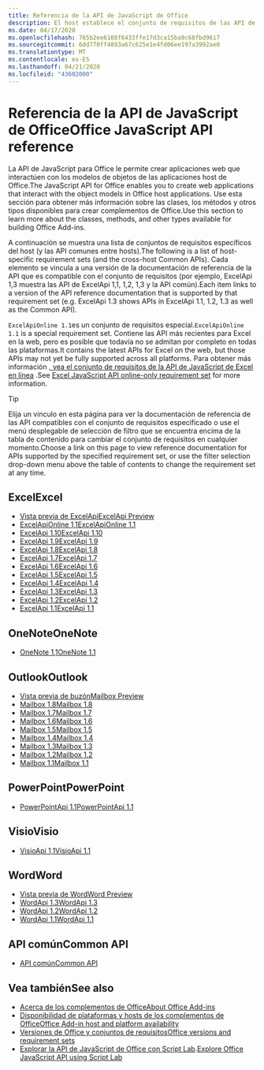 ```yaml
---
title: Referencia de la API de JavaScript de Office
description: El host establece el conjunto de requisitos de las API de JavaScript de Office.
ms.date: 04/17/2020
ms.openlocfilehash: 765b2ee6108f6433ffe17d3ca15ba9c68fbd9617
ms.sourcegitcommit: 6dd770ff4893a67c625e1e4fd06ee197a3992ae0
ms.translationtype: MT
ms.contentlocale: es-ES
ms.lasthandoff: 04/21/2020
ms.locfileid: "43602000"
---
```

# <a name="office-javascript-api-reference"></a><span data-ttu-id="60c88-103">Referencia de la API de JavaScript de Office</span><span class="sxs-lookup"><span data-stu-id="60c88-103">Office JavaScript API reference</span></span>

<span data-ttu-id="60c88-104">La API de JavaScript para Office le permite crear aplicaciones web que interactúen con los modelos de objetos de las aplicaciones host de Office.</span><span class="sxs-lookup"><span data-stu-id="60c88-104">The JavaScript API for Office enables you to create web applications that interact with the object models in Office host applications.</span></span> <span data-ttu-id="60c88-105">Use esta sección para obtener más información sobre las clases, los métodos y otros tipos disponibles para crear complementos de Office.</span><span class="sxs-lookup"><span data-stu-id="60c88-105">Use this section to learn more about the classes, methods, and other types available for building Office Add-ins.</span></span>

<span data-ttu-id="60c88-106">A continuación se muestra una lista de conjuntos de requisitos específicos del host (y las API comunes entre hosts).</span><span class="sxs-lookup"><span data-stu-id="60c88-106">The following is a list of host-specific requirement sets (and the cross-host Common APIs).</span></span> <span data-ttu-id="60c88-107">Cada elemento se vincula a una versión de la documentación de referencia de la API que es compatible con el conjunto de requisitos (por ejemplo, ExcelApi 1,3 muestra las API de ExcelApi 1,1, 1,2, 1,3 y la API común).</span><span class="sxs-lookup"><span data-stu-id="60c88-107">Each item links to a version of the API reference documentation that is supported by that requirement set (e.g. ExcelApi 1.3 shows APIs in ExcelApi 1.1, 1.2, 1.3 as well as the Common API).</span></span>

<span data-ttu-id="60c88-108">`ExcelApiOnline 1.1`es un conjunto de requisitos especial.</span><span class="sxs-lookup"><span data-stu-id="60c88-108">`ExcelApiOnline 1.1` is a special requirement set.</span></span> <span data-ttu-id="60c88-109">Contiene las API más recientes para Excel en la web, pero es posible que todavía no se admitan por completo en todas las plataformas.</span><span class="sxs-lookup"><span data-stu-id="60c88-109">It contains the latest APIs for Excel on the web, but those APIs may not yet be fully supported across all platforms.</span></span> <span data-ttu-id="60c88-110">Para obtener más información [, vea el conjunto de requisitos de la API de JavaScript de Excel en línea](/office/dev/add-ins/reference/requirement-sets/excel-api-online-requirement-set) .</span><span class="sxs-lookup"><span data-stu-id="60c88-110">See [Excel JavaScript API online-only requirement set](/office/dev/add-ins/reference/requirement-sets/excel-api-online-requirement-set) for more information.</span></span>

> [!TIP]
> <span data-ttu-id="60c88-111">Elija un vínculo en esta página para ver la documentación de referencia de las API compatibles con el conjunto de requisitos especificado o use el menú desplegable de selección de filtro que se encuentra encima de la tabla de contenido para cambiar el conjunto de requisitos en cualquier momento.</span><span class="sxs-lookup"><span data-stu-id="60c88-111">Choose a link on this page to view reference documentation for APIs supported by the specified requirement set, or use the filter selection drop-down menu above the table of contents to change the requirement set at any time.</span></span>

## <a name="excel"></a><span data-ttu-id="60c88-112">Excel</span><span class="sxs-lookup"><span data-stu-id="60c88-112">Excel</span></span>

- [<span data-ttu-id="60c88-113">Vista previa de ExcelApi</span><span class="sxs-lookup"><span data-stu-id="60c88-113">ExcelApi Preview</span></span>](/javascript/api/excel?view=excel-js-preview)
- [<span data-ttu-id="60c88-114">ExcelApiOnline 1,1</span><span class="sxs-lookup"><span data-stu-id="60c88-114">ExcelApiOnline 1.1</span></span>](/javascript/api/excel?view=excel-js-online)
- [<span data-ttu-id="60c88-115">ExcelApi 1.10</span><span class="sxs-lookup"><span data-stu-id="60c88-115">ExcelApi 1.10</span></span>](/javascript/api/excel?view=excel-js-1.10)
- [<span data-ttu-id="60c88-116">ExcelApi 1.9</span><span class="sxs-lookup"><span data-stu-id="60c88-116">ExcelApi 1.9</span></span>](/javascript/api/excel?view=excel-js-1.9)
- [<span data-ttu-id="60c88-117">ExcelApi 1.8</span><span class="sxs-lookup"><span data-stu-id="60c88-117">ExcelApi 1.8</span></span>](/javascript/api/excel?view=excel-js-1.8)
- [<span data-ttu-id="60c88-118">ExcelApi 1.7</span><span class="sxs-lookup"><span data-stu-id="60c88-118">ExcelApi 1.7</span></span>](/javascript/api/excel?view=excel-js-1.7)
- [<span data-ttu-id="60c88-119">ExcelApi 1.6</span><span class="sxs-lookup"><span data-stu-id="60c88-119">ExcelApi 1.6</span></span>](/javascript/api/excel?view=excel-js-1.6)
- [<span data-ttu-id="60c88-120">ExcelApi 1.5</span><span class="sxs-lookup"><span data-stu-id="60c88-120">ExcelApi 1.5</span></span>](/javascript/api/excel?view=excel-js-1.5)
- [<span data-ttu-id="60c88-121">ExcelApi 1.4</span><span class="sxs-lookup"><span data-stu-id="60c88-121">ExcelApi 1.4</span></span>](/javascript/api/excel?view=excel-js-1.4)
- [<span data-ttu-id="60c88-122">ExcelApi 1.3</span><span class="sxs-lookup"><span data-stu-id="60c88-122">ExcelApi 1.3</span></span>](/javascript/api/excel?view=excel-js-1.3)
- [<span data-ttu-id="60c88-123">ExcelApi 1.2</span><span class="sxs-lookup"><span data-stu-id="60c88-123">ExcelApi 1.2</span></span>](/javascript/api/excel?view=excel-js-1.2)
- [<span data-ttu-id="60c88-124">ExcelApi 1.1</span><span class="sxs-lookup"><span data-stu-id="60c88-124">ExcelApi 1.1</span></span>](/javascript/api/excel?view=excel-js-1.1)

## <a name="onenote"></a><span data-ttu-id="60c88-125">OneNote</span><span class="sxs-lookup"><span data-stu-id="60c88-125">OneNote</span></span>

- [<span data-ttu-id="60c88-126">OneNote 1,1</span><span class="sxs-lookup"><span data-stu-id="60c88-126">OneNote 1.1</span></span>](/javascript/api/onenote?view=onenote-js-1.1)

## <a name="outlook"></a><span data-ttu-id="60c88-127">Outlook</span><span class="sxs-lookup"><span data-stu-id="60c88-127">Outlook</span></span>

- [<span data-ttu-id="60c88-128">Vista previa de buzón</span><span class="sxs-lookup"><span data-stu-id="60c88-128">Mailbox Preview</span></span>](/javascript/api/outlook?view=outlook-js-preview)
- [<span data-ttu-id="60c88-129">Mailbox 1.8</span><span class="sxs-lookup"><span data-stu-id="60c88-129">Mailbox 1.8</span></span>](/javascript/api/outlook?view=outlook-js-1.8)
- [<span data-ttu-id="60c88-130">Mailbox 1.7</span><span class="sxs-lookup"><span data-stu-id="60c88-130">Mailbox 1.7</span></span>](/javascript/api/outlook?view=outlook-js-1.7)
- [<span data-ttu-id="60c88-131">Mailbox 1.6</span><span class="sxs-lookup"><span data-stu-id="60c88-131">Mailbox 1.6</span></span>](/javascript/api/outlook?view=outlook-js-1.6)
- [<span data-ttu-id="60c88-132">Mailbox 1.5</span><span class="sxs-lookup"><span data-stu-id="60c88-132">Mailbox 1.5</span></span>](/javascript/api/outlook?view=outlook-js-1.5)
- [<span data-ttu-id="60c88-133">Mailbox 1.4</span><span class="sxs-lookup"><span data-stu-id="60c88-133">Mailbox 1.4</span></span>](/javascript/api/outlook?view=outlook-js-1.4)
- [<span data-ttu-id="60c88-134">Mailbox 1.3</span><span class="sxs-lookup"><span data-stu-id="60c88-134">Mailbox 1.3</span></span>](/javascript/api/outlook?view=outlook-js-1.3)
- [<span data-ttu-id="60c88-135">Mailbox 1.2</span><span class="sxs-lookup"><span data-stu-id="60c88-135">Mailbox 1.2</span></span>](/javascript/api/outlook?view=outlook-js-1.2)
- [<span data-ttu-id="60c88-136">Mailbox 1.1</span><span class="sxs-lookup"><span data-stu-id="60c88-136">Mailbox 1.1</span></span>](/javascript/api/outlook?view=outlook-js-1.1)

## <a name="powerpoint"></a><span data-ttu-id="60c88-137">PowerPoint</span><span class="sxs-lookup"><span data-stu-id="60c88-137">PowerPoint</span></span>

- [<span data-ttu-id="60c88-138">PowerPointApi 1.1</span><span class="sxs-lookup"><span data-stu-id="60c88-138">PowerPointApi 1.1</span></span>](/javascript/api/powerpoint?view=powerpoint-js-1.1)

## <a name="visio"></a><span data-ttu-id="60c88-139">Visio</span><span class="sxs-lookup"><span data-stu-id="60c88-139">Visio</span></span>

- [<span data-ttu-id="60c88-140">VisioApi 1,1</span><span class="sxs-lookup"><span data-stu-id="60c88-140">VisioApi 1.1</span></span>](/javascript/api/visio?view=visio-js-1.1)

## <a name="word"></a><span data-ttu-id="60c88-141">Word</span><span class="sxs-lookup"><span data-stu-id="60c88-141">Word</span></span>

- [<span data-ttu-id="60c88-142">Vista previa de Word</span><span class="sxs-lookup"><span data-stu-id="60c88-142">Word Preview</span></span>](/javascript/api/word?view=word-js-preview)
- [<span data-ttu-id="60c88-143">WordApi 1.3</span><span class="sxs-lookup"><span data-stu-id="60c88-143">WordApi 1.3</span></span>](/javascript/api/word?view=word-js-1.3)
- [<span data-ttu-id="60c88-144">WordApi 1.2</span><span class="sxs-lookup"><span data-stu-id="60c88-144">WordApi 1.2</span></span>](/javascript/api/word?view=word-js-1.2)
- [<span data-ttu-id="60c88-145">WordApi 1.1</span><span class="sxs-lookup"><span data-stu-id="60c88-145">WordApi 1.1</span></span>](/javascript/api/word?view=word-js-1.1)

## <a name="common-api"></a><span data-ttu-id="60c88-146">API común</span><span class="sxs-lookup"><span data-stu-id="60c88-146">Common API</span></span>

- [<span data-ttu-id="60c88-147">API común</span><span class="sxs-lookup"><span data-stu-id="60c88-147">Common API</span></span>](/javascript/api/office?view=common-js)

## <a name="see-also"></a><span data-ttu-id="60c88-148">Vea también</span><span class="sxs-lookup"><span data-stu-id="60c88-148">See also</span></span>

- [<span data-ttu-id="60c88-149">Acerca de los complementos de Office</span><span class="sxs-lookup"><span data-stu-id="60c88-149">About Office Add-ins</span></span>](/office/dev/add-ins/overview)
- [<span data-ttu-id="60c88-150">Disponibilidad de plataformas y hosts de los complementos de Office</span><span class="sxs-lookup"><span data-stu-id="60c88-150">Office Add-in host and platform availability</span></span>](/office/dev/add-ins/overview/office-add-in-availability)
- [<span data-ttu-id="60c88-151">Versiones de Office y conjuntos de requisitos</span><span class="sxs-lookup"><span data-stu-id="60c88-151">Office versions and requirement sets</span></span>](/office/dev/add-ins/develop/office-versions-and-requirement-sets)
- <span data-ttu-id="60c88-152">[Explorar la API de JavaScript de Office con Script Lab](/office/dev/add-ins/overview/explore-with-script-lab).</span><span class="sxs-lookup"><span data-stu-id="60c88-152">[Explore Office JavaScript API using Script Lab](/office/dev/add-ins/overview/explore-with-script-lab)</span></span>
